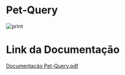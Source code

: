 # Pet-Query
![print](https://github.com/nazocar/Pet-Query/assets/115116514/b01cd2b0-d95e-4594-8012-43846ce85ab4)
# Link da Documentação
[Documentação Pet-Query.pdf](https://github.com/nazocar/Pet-Query/files/11513060/Documentacao.Pet-Query.pdf)
